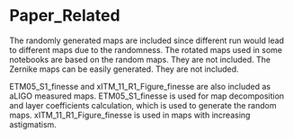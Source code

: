 # Paper_Related

The randomly generated maps are included since different run would lead to different maps due to the randomness. The rotated maps used in some notebooks are based on the random maps. They are not included. The Zernike maps can be easily generated. They are not included.

ETM05_S1_finesse and xITM_11_R1_Figure_finesse are also included as aLIGO measured maps. ETM05_S1_finesse is used for map decomposition and layer coefficients calculation, which is used to generate the random maps. xITM_11_R1_Figure_finesse is used in maps with increasing astigmatism.
